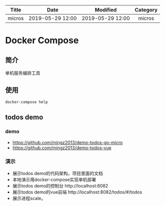 | Title                | Date             | Modified         | Category          |
|:--------------------:|:----------------:|:----------------:|:-----------------:|
| micros              | 2019-05-29 12:00 | 2019-05-29 12:00 | micros            |



# Docker Compose


## 简介

单机服务编排工具



## 使用

`docker-compose help`



## todos demo


### demo

- https://github.com/mingz2013/demo-todos-go-micro
- https://github.com/mingz2013/demo-todos-vue


### 演示

- 展示todos demo的代码架构，项目里面的文档
- 本地演示用docker-compose实现单机部署
- 展示todos demo的控制台 http://localhost:8082
- 展示todos demo的vue前端 http://localhost:8082/todos/#/todos
- 展示进程scale。

